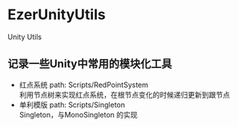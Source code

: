 # EzerUnityUtils
Unity Utils  

## 记录一些Unity中常用的模块化工具  
+ 红点系统 path: Scripts/RedPointSystem  
  利用节点树来实现红点系统，在根节点变化的时候递归更新到跟节点  
+ 单利模版 path: Scripts/Singleton  
  Singleton<T>，与MonoSingleton<T> 的实现  
